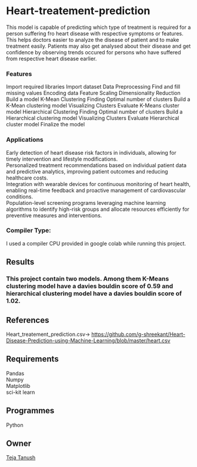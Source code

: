 # Heart-treatement-prediction  
This model is capable of predicting which type of treatment is required for a person suffering fro heart disease with respective symptoms or features. This helps doctors easier to analyze the disease of patient and to make treatment easily. Patients may also get analysed about their disease and get confidence by observing trends occured for persons who have suffered from respective heart disease earlier.  
### Features  
Import required libraries
Import dataset
Data Preprocessing
Find and fill missing values
Encoding data
Feature Scaling
Dimensionality Reduction
Build a model
K-Mean Clustering
Finding Optimal number of clusters
Build a K-Mean clustering model
Visualizing Clusters
Evaluate K-Means cluster model
Hierarchical Clustering
Finding Optimal number of clusters
Build a Hierarchical clustering model
Visualizing Clusters
Evaluate Hierarchical cluster model
Finalize the model
### Applications  
Early detection of heart disease risk factors in individuals, allowing for timely intervention and lifestyle modifications.  
Personalized treatment recommendations based on individual patient data and predictive analytics, improving patient outcomes and reducing healthcare costs.  
Integration with wearable devices for continuous monitoring of heart health, enabling real-time feedback and proactive management of cardiovascular conditions.  
Population-level screening programs leveraging machine learning algorithms to identify high-risk groups and allocate resources efficiently for preventive measures and interventions.  
### Compiler Type:  
I used a compiler CPU provided in google colab while running this project.  
## Results  
### This project contain two models. Among them K-Means clustering model have a davies bouldin score of 0.59 and hierarchical clustering model have a davies bouldin score of 1.02.  
## References  
Heart_treatement_prediction.csv->  https://github.com/g-shreekant/Heart-Disease-Prediction-using-Machine-Learning/blob/master/heart.csv  
## Requirements  
Pandas  
Numpy  
Matplotlib  
sci-kit learn  
## Programmes  
Python  
## Owner  
[Teja Tanush](https://github.com/tejatanush) 
